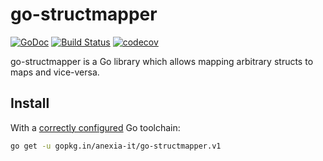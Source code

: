 go-structmapper
===

[![GoDoc](https://godoc.org/github.com/anexia-it/go-structmapper?status.svg)](https://godoc.org/github.com/anexia-it/go-structmapper)
[![Build Status](https://travis-ci.org/anexia-it/go-structmapper.svg?branch=v1)](https://travis-ci.org/anexia-it/go-structmapper)
[![codecov](https://codecov.io/gh/anexia-it/go-structmapper/branch/v1/graph/badge.svg)](https://codecov.io/gh/anexia-it/go-structmapper)

go-structmapper is a Go library which allows mapping arbitrary structs to maps
and vice-versa.

## Install

With a [correctly configured](https://golang.org/doc/install#testing) Go toolchain:

```sh
go get -u gopkg.in/anexia-it/go-structmapper.v1
```
